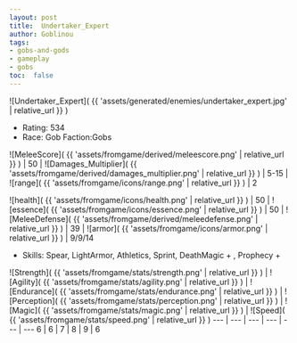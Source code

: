 ```yaml
---
layout: post
title:  Undertaker_Expert
author: Goblinou
tags:
- gobs-and-gods
- gameplay
- gobs
toc:  false
---
```


![Undertaker_Expert]( {{ 'assets/generated/enemies/undertaker_expert.jpg' | relative_url }} )
- Rating: 534
- Race: Gob  Faction:Gobs

![MeleeScore]( {{ 'assets/fromgame/derived/meleescore.png' | relative_url }} ) | 50 | ![Damages_Multiplier]( {{ 'assets/fromgame/derived/damages_multiplier.png' | relative_url }} ) | 5-15 | ![range]( {{ 'assets/fromgame/icons/range.png' | relative_url }} ) | 2


![health]( {{ 'assets/fromgame/icons/health.png' | relative_url }} ) | 50 | ![essence]( {{ 'assets/fromgame/icons/essence.png' | relative_url }} ) | 50 | ![MeleeDefense]( {{ 'assets/fromgame/derived/meleedefense.png' | relative_url }} ) | 39 | ![armor]( {{ 'assets/fromgame/icons/armor.png' | relative_url }} ) | 9/9/14

* Skills: Spear, LightArmor, Athletics, Sprint, DeathMagic + , Prophecy + 

![Strength]( {{ 'assets/fromgame/stats/strength.png' | relative_url }} ) | ![Agility]( {{ 'assets/fromgame/stats/agility.png' | relative_url }} ) | ![Endurance]( {{ 'assets/fromgame/stats/endurance.png' | relative_url }} ) | ![Perception]( {{ 'assets/fromgame/stats/perception.png' | relative_url }} ) | ![Magic]( {{ 'assets/fromgame/stats/magic.png' | relative_url }} ) | ![Speed]( {{ 'assets/fromgame/stats/speed.png' | relative_url }} )
--- | --- | --- | --- | --- | ---
6 | 6 | 7 | 8 | 9 | 6
